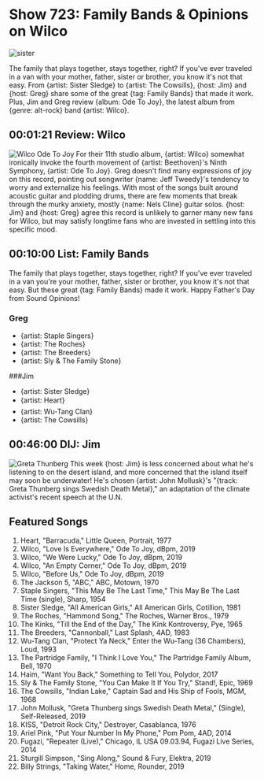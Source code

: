 

# Show 723: Family Bands & Opinions on Wilco

![sister](https://sound-images.s3.amazonaws.com/images/2019/sister-sledge.jpg)

The family that plays together, stays together, right? If you've ever traveled in a van with your mother, father, sister or brother, you know it's not that easy. From {artist: Sister Sledge} to {artist: The Cowsills}, {host: Jim} and {host: Greg} share some of the great {tag: Family Bands} that made it work. Plus, Jim and Greg review {album: Ode To Joy}, the latest album from {genre: alt-rock} band {artist: Wilco}.

## 00:01:21 Review: Wilco
![Wilco Ode To Joy](https://sound-images.s3.amazonaws.com/images/2019/wilco.jpg)
For their 11th studio album, {artist: Wilco} somewhat ironically invoke the fourth movement of {artist: Beethoven}'s Ninth Symphony, {artist: Ode To Joy}. Greg doesn't find many expressions of joy on this record, pointing out songwriter {name: Jeff Tweedy}'s tendency to worry and externalize his feelings. With most of the songs built around acoustic guitar and plodding drums, there are few moments that break through the murky anxiety, mostly {name: Nels Cline} guitar solos. {host: Jim} and {host: Greg} agree this record is unlikely to garner many new fans for Wilco, but may satisfy longtime fans who are invested in settling into this specific mood.   

## 00:10:00 List: Family Bands
The family that plays together, stays together, right? If you've ever traveled in a van you're your mother, father, sister or brother, you know it's not that easy. But these great {tag: Family Bands} made it work. Happy Father's Day from Sound Opinions!

### Greg
- {artist: Staple Singers}
- {artist: The Roches}
- {artist: The Breeders}
- {artist: Sly & The Family Stone}

###Jim
- {artist: Sister Sledge}
- {artist: Heart}
- {artist: Wu-Tang Clan}
- {artist: The Cowsills}

## 00:46:00 DIJ: Jim
![Greta Thunberg](https://sound-images.s3.amazonaws.com/images/2019/greta.jpg)
This week {host: Jim} is less concerned about what he's listening to on the desert island, and more concerned that the island itself may soon be underwater! He's chosen {artist: John Mollusk}'s "{track: Greta Thunberg sings Swedish Death Metal}," an adaptation of the climate activist's recent speech at the U.N.

## Featured Songs
    
1. Heart, "Barracuda," Little Queen, Portrait, 1977
1. Wilco, "Love Is Everywhere," Ode To Joy, dBpm, 2019
1. Wilco, "We Were Lucky," Ode To Joy, dBpm, 2019
1. Wilco, "An Empty Corner," Ode To Joy, dBpm, 2019
1. Wilco, "Before Us," Ode To Joy, dBpm, 2019
1. The Jackson 5, "ABC," ABC, Motown, 1970
1. Staple Singers, "This May Be The Last Time," This May Be The Last Time (single), Sharp, 1954
1. Sister Sledge, "All American Girls," All American Girls, Cotillion, 1981
1. The Roches, "Hammond Song," The Roches, Warner Bros., 1979
1. The Kinks, "Till the End of the Day," The Kink Kontroversy, Pye, 1965
1. The Breeders, "Cannonball," Last Splash, 4AD, 1983
1. Wu-Tang Clan, "Protect Ya Neck," Enter the Wu-Tang (36 Chambers), Loud, 1993
1. The Partridge Family, "I Think I Love You," The Partridge Family Album, Bell, 1970
1. Haim, "Want You Back," Something to Tell You, Polydor, 2017
1. Sly & The Family Stone, "You Can Make It If You Try," Stand!, Epic, 1969
1. The Cowsills, "Indian Lake," Captain Sad and His Ship of Fools, MGM, 1968
1. John Mollusk, "Greta Thunberg sings Swedish Death Metal," (Single), Self-Released, 2019
1. KISS, "Detroit Rock City," Destroyer, Casablanca, 1976
1. Ariel Pink, "Put Your Number In My Phone," Pom Pom, 4AD, 2014
1. Fugazi, "Repeater (Live)," Chicago, IL USA 09.03.94, Fugazi Live Series, 2014
1. Sturgill Simpson, "Sing Along," Sound & Fury, Elektra, 2019
1. Billy Strings, "Taking Water," Home, Rounder, 2019